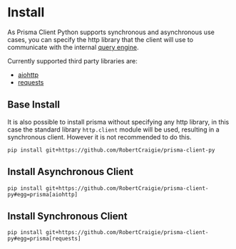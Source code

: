 # Install

As Prisma Client Python supports synchronous and asynchronous use cases, you can specify the http library that the client will use to communicate with the internal [query engine](https://www.prisma.io/docs/concepts/overview/under-the-hood#prisma-engines).

Currently supported third party libraries are:

* [aiohttp](https://github.com/aio-libs/aiohttp)
* [requests](https://github.com/psf/requests)

## Base Install

It is also possible to install prisma without specifying any http library, in this case the standard library `http.client` module will be used, resulting in a synchronous client. However it is not recommended to do this.

```shell script
pip install git+https://github.com/RobertCraigie/prisma-client-py
```

## Install Asynchronous Client

```shell script
pip install git+https://github.com/RobertCraigie/prisma-client-py#egg=prisma[aiohttp]
```

## Install Synchronous Client

```shell script
pip install git+https://github.com/RobertCraigie/prisma-client-py#egg=prisma[requests]
```
